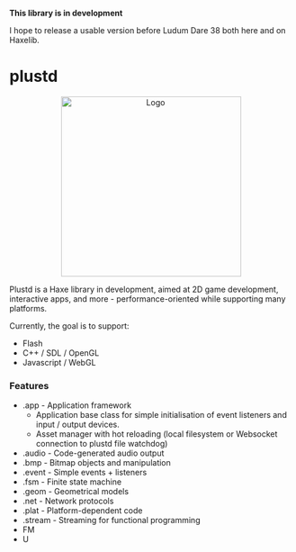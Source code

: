 **This library is in development**

I hope to release a usable version before Ludum Dare 38 both here and on Haxelib.

# plustd #

<center><img src="https://rawgit.com/Aurel300/plustd/master/assets/logo/logo.svg" alt="Logo" width="320"></center>

Plustd is a Haxe library in development, aimed at 2D game development, interactive apps, and more - performance-oriented while supporting many platforms.

Currently, the goal is to support:

 - Flash
 - C++ / SDL / OpenGL
 - Javascript / WebGL

### Features ###

 - .app - Application framework
   - Application base class for simple initialisation of event listeners and input / output devices.
   - Asset manager with hot reloading (local filesystem or Websocket connection to plustd file watchdog)
 - .audio - Code-generated audio output
 - .bmp - Bitmap objects and manipulation
 - .event - Simple events + listeners
 - .fsm - Finite state machine
 - .geom - Geometrical models
 - .net - Network protocols
 - .plat - Platform-dependent code
 - .stream - Streaming for functional programming
 - FM
 - U